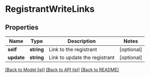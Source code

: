 # RegistrantWriteLinks

## Properties
Name | Type | Description | Notes
------------ | ------------- | ------------- | -------------
**self** | **string** | Link to the registrant | [optional] 
**update** | **string** | Link to update the registrant | [optional] 

[[Back to Model list]](../README.md#documentation-for-models) [[Back to API list]](../README.md#documentation-for-api-endpoints) [[Back to README]](../README.md)


